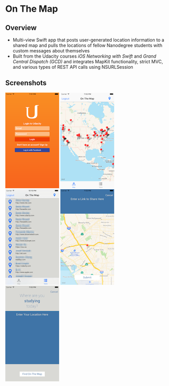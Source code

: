 # On The Map

## Overview

- Multi-view Swift app that posts user-generated location information to a shared map and pulls the locations of fellow Nanodegree students with custom messages about themselves
- Built from the Udacity courses _iOS Networking with Swift_ and _Grand Central Dispatch (GCD)_ and integrates MapKit functionality, strict MVC, and various types of REST API calls using NSURLSession

## Screenshots

![alt text](Screenshots/LoginView.png "Login View") ![alt text](Screenshots/MapView.png "Map View") ![alt text](Screenshots/TableView(Redacted).png "Table View (Redacted)") ![alt text](Screenshots/EnterLinkView.png "Enter Link View") ![alt text](Screenshots/EnterLocationView.png "Enter Location View")
